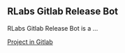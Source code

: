 ## RLabs Gitlab Release Bot

RLabs Gitlab Release Bot is a ...

[Project in Gitlab](https://gitlab.com/romanlabs/public/rlabs-gitlab-release-bot)

